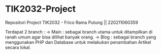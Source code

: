 # TIK2032-Project
Repositori Project TIK2032 - Frico Rama Putung || 220211060359

Terdapat 2 branch :
-> Main : sebagai branch utama untuk ditampilkan di ranah umum agar bisa dilihat banyak orang.
-> Blog : sebagai branch yang menggunakan PHP dan Database untuk melakukan penambahan Artikel secara lokal.
